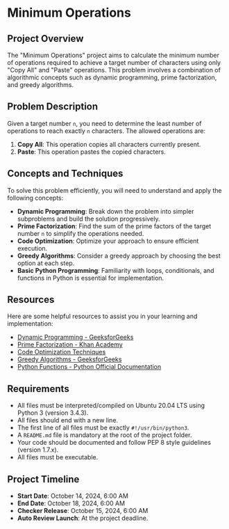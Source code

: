 # Minimum Operations

## Project Overview

The "Minimum Operations" project aims to calculate the minimum number of operations required to achieve a target number of characters using only "Copy All" and "Paste" operations. This problem involves a combination of algorithmic concepts such as dynamic programming, prime factorization, and greedy algorithms.

## Problem Description

Given a target number `n`, you need to determine the least number of operations to reach exactly `n` characters. The allowed operations are:

1. **Copy All**: This operation copies all characters currently present.
2. **Paste**: This operation pastes the copied characters.

## Concepts and Techniques

To solve this problem efficiently, you will need to understand and apply the following concepts:

- **Dynamic Programming**: Break down the problem into simpler subproblems and build the solution progressively.
- **Prime Factorization**: Find the sum of the prime factors of the target number `n` to simplify the operations needed.
- **Code Optimization**: Optimize your approach to ensure efficient execution.
- **Greedy Algorithms**: Consider a greedy approach by choosing the best option at each step.
- **Basic Python Programming**: Familiarity with loops, conditionals, and functions in Python is essential for implementation.

## Resources

Here are some helpful resources to assist you in your learning and implementation:

- [Dynamic Programming - GeeksforGeeks](https://www.geeksforgeeks.org/dynamic-programming/)
- [Prime Factorization - Khan Academy](https://www.khanacademy.org/math/algebra/x2f8bb11595b61c86ee0c33c5fbc0814d14c6f34/prime-factorization/v/prime-factorization)
- [Code Optimization Techniques](https://www.datacamp.com/community/tutorials/optimization-in-python)
- [Greedy Algorithms - GeeksforGeeks](https://www.geeksforgeeks.org/greedy-algorithms/)
- [Python Functions - Python Official Documentation](https://docs.python.org/3/tutorial/controlflow.html#defining-functions)

## Requirements

- All files must be interpreted/compiled on Ubuntu 20.04 LTS using Python 3 (version 3.4.3).
- All files should end with a new line.
- The first line of all files must be exactly `#!/usr/bin/python3`.
- A `README.md` file is mandatory at the root of the project folder.
- Your code should be documented and follow PEP 8 style guidelines (version 1.7.x).
- All files must be executable.

## Project Timeline

- **Start Date**: October 14, 2024, 6:00 AM
- **End Date**: October 18, 2024, 6:00 AM
- **Checker Release**: October 15, 2024, 6:00 AM
- **Auto Review Launch**: At the project deadline.
